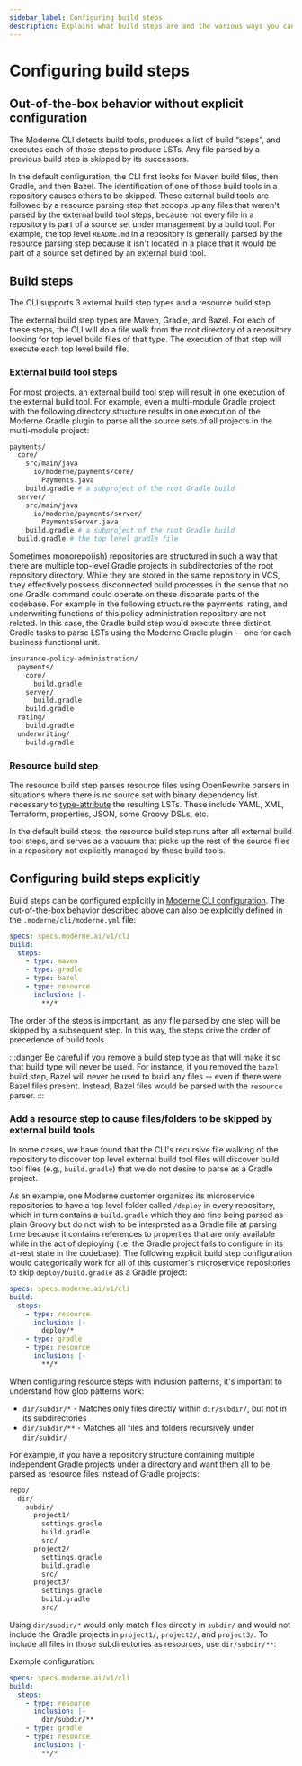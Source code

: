 ```yaml
---
sidebar_label: Configuring build steps
description: Explains what build steps are and the various ways you can configure them.
---
```


# Configuring build steps

## Out-of-the-box behavior without explicit configuration

The Moderne CLI detects build tools, produces a list of build “steps”, and executes each of those steps to produce LSTs. Any file parsed by a previous build step is skipped by its successors.

In the default configuration, the CLI first looks for Maven build files, then Gradle, and then Bazel. The identification of one of those build tools in a repository causes others to be skipped. These external build tools are followed by a resource parsing step that scoops up any files that weren't parsed by the external build tool steps, because not every file in a repository is part of a source set under management by a build tool. For example, the top level `README.md` in a repository is generally parsed by the resource parsing step because it isn't located in a place that it would be part of a source set defined by an external build tool.

## Build steps

The CLI supports 3 external build step types and a resource build step.

The external build step types are Maven, Gradle, and Bazel. For each of these steps, the CLI will do a file walk from the root directory of a repository looking for top level build files of that type. The execution of that step will execute each top level build file.

### External build tool steps

For most projects, an external build tool step will result in one execution of the external build tool. For example, even a multi-module Gradle project with the following directory structure results in one execution of the Moderne Gradle plugin to parse all the source sets of all projects in the multi-module project:

```bash
payments/
  core/
    src/main/java
      io/moderne/payments/core/
        Payments.java
    build.gradle # a subproject of the root Gradle build
  server/
    src/main/java
      io/moderne/payments/server/
        PaymentsServer.java
    build.gradle # a subproject of the root Gradle build
  build.gradle # the top level gradle file
```

Sometimes monorepo(ish) repositories are structured in such a way that there are multiple top-level Gradle projects in subdirectories of the root repository directory. While they are stored in the same repository in VCS, they effectively possess disconnected build processes in the sense that no one Gradle command could operate on these disparate parts of the codebase. For example in the following structure the payments, rating, and underwriting functions of this policy administration repository are not related. In this case, the Gradle build step would execute three distinct Gradle tasks to parse LSTs using the Moderne Gradle plugin -- one for each business functional unit.

```bash
insurance-policy-administration/
  payments/
    core/
      build.gradle
    server/
      build.gradle
    build.gradle
  rating/
    build.gradle
  underwriting/
    build.gradle
```

### Resource build step

The resource build step parses resource files using OpenRewrite parsers in situations where there is no source set with binary dependency list necessary to [type-attribute](https://docs.openrewrite.org/concepts-and-explanations/lossless-semantic-trees) the resulting LSTs. These include YAML, XML, Terraform, properties, JSON, some Groovy DSLs, etc.

In the default build steps, the resource build step runs after all external build tool steps, and serves as a vacuum that picks up the rest of the source files in a repository not explicitly managed by those build tools.

## Configuring build steps explicitly

Build steps can be configured explicitly in [Moderne CLI configuration](./layer-config-cli.md). The out-of-the-box behavior described above can also be explicitly defined in the `.moderne/cli/moderne.yml` file:

```yaml
specs: specs.moderne.ai/v1/cli
build:
  steps:
    - type: maven
    - type: gradle
    - type: bazel
    - type: resource
      inclusion: |-
        **/*
```

The order of the steps is important, as any file parsed by one step will be skipped by a subsequent step. In this way, the steps drive the order of precedence of build tools.

:::danger
Be careful if you remove a build step type as that will make it so that build type will never be used. For instance, if you removed the `bazel` build step, Bazel will never be used to build any files -- even if there were Bazel files present. Instead, Bazel files would be parsed with the `resource` parser.
:::

### Add a resource step to cause files/folders to be skipped by external build tools

In some cases, we have found that the CLI's recursive file walking of the repository to discover top level external build tool files will discover build tool files (e.g., `build.gradle`) that we do not desire to parse as a Gradle project.

As an example, one Moderne customer organizes its microservice repositories to have a top level folder called `/deploy` in every repository, which in turn contains a `build.gradle` which they are fine being parsed as plain Groovy but do not wish to be interpreted as a Gradle file at parsing time because it contains references to properties that are only available while in the act of deploying (i.e. the Gradle project fails to configure in its at-rest state in the codebase). The following explicit build step configuration would categorically work for all of this customer's microservice repositories to skip `deploy/build.gradle` as a Gradle project:

```yaml
specs: specs.moderne.ai/v1/cli
build:
  steps:
    - type: resource
      inclusion: |-
        deploy/*
    - type: gradle
    - type: resource
      inclusion: |-
        **/*
```

When configuring resource steps with inclusion patterns, it's important to understand how glob patterns work:

* `dir/subdir/*` - Matches only files directly within `dir/subdir/`, but not in its subdirectories
* `dir/subdir/**` - Matches all files and folders recursively under `dir/subdir/`

For example, if you have a repository structure containing multiple independent Gradle projects under a directory and want them all to be parsed as resource files instead of Gradle projects:

```bash
repo/
  dir/
    subdir/
      project1/
        settings.gradle
        build.gradle
        src/
      project2/
        settings.gradle
        build.gradle
        src/
      project3/
        settings.gradle
        build.gradle
        src/
```

Using `dir/subdir/*` would only match files directly in `subdir/` and would not include the Gradle projects in `project1/`, `project2/`, and `project3/`. To include all files in those subdirectories as resources, use `dir/subdir/**`:

Example configuration:

```yaml
specs: specs.moderne.ai/v1/cli
build:
  steps:
    - type: resource
      inclusion: |-
        dir/subdir/**
    - type: gradle
    - type: resource
      inclusion: |-
        **/*
```
